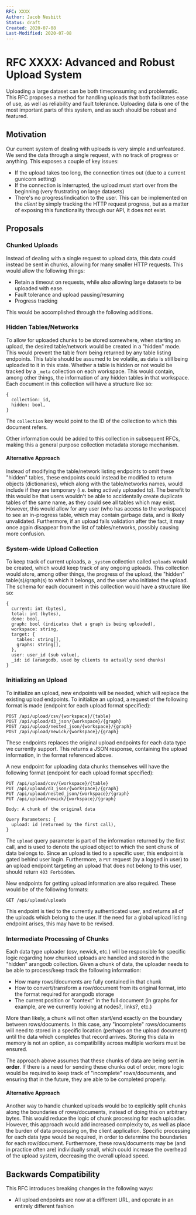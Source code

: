 ```yaml
---
RFC: XXXX
Author: Jacob Nesbitt
Status: draft
Created: 2020-07-08
Last-Modified: 2020-07-08
---
```


# RFC XXXX: Advanced and Robust Upload System

Uploading a large dataset can be both timeconsuming and problematic. This RFC proposes a method for handling uploads that both facilitates ease of use, as well as reliability and fault tolerance. Uploading data is one of the most important parts of this system, and as such should be robust and featured.

## Motivation

Our current system of dealing with uploads is very simple and unfeatured. We send the data through a single request, with no track of progress or anything. This exposes a couple of key issues:

* If the upload takes too long, the connection times out (due to a current gunicorn setting)
* If the connection is interrupted, the upload must start over from the beginning (very frustrating on large datasets)
* There's no progress/indication to the user. This can be implemented on the _client_ by simply tracking the HTTP request progress, but as a matter of exposing this functionality through our API, it does not exist.

## Proposals

### Chunked Uploads
Instead of dealing with a single request to upload data, this data could instead be sent in chunks, allowing for many smaller HTTP requests. This would allow the following things:
* Retain a timeout on requests, while also allowing large datasets to be uploaded with ease.
* Fault tolerance and upload pausing/resuming
* Progress tracking

This would be accomplished through the following additions.

### Hidden Tables/Networks
To allow for uploaded chunks to be stored somewhere, when starting an upload, the desired table/network would be created in a "hidden" mode. This would prevent the table from being returned by any table listing endpoints. This table should be assumed to be volatile, as data is still being uploaded to it in this state. Whether a table is hidden or not would be tracked by a `_meta` collection on each workspace. This would contain, among other things, the information of any hidden tables in that workspace. Each document in this collection will have a structure like so:

```
{
  collection: id,
  hidden: bool,
}
```

The `collection` key would point to the ID of the collection to which this document refers.

Other information could be added to this collection in subsequent RFCs, making this a general purpose collection metadata storage mechanism.

#### Alternative Approach
Instead of modifying the table/network listing endpoints to omit these "hidden" tables, these endpoints could instead be modified to return objects (dictionaries), which along with the table/networks names, would include if they are temporary (i.e. being actively uploaded to). The benefit to this would be that users wouldn't be able to accidentally create duplicate tables of the same name, as they could see all tables which may exist. However, this would allow for any user (who has access to the workspace) to see an in-progress table, which may contain garbage data, and is likely unvalidated. Furthermore, if an upload fails validation after the fact, it may once again disappear from the list of tables/networks, possibly causing more confusion.

### System-wide Upload Collection
To keep track of current uploads, a `_system` collection called `uploads` would be created, which would keep track of any ongoing uploads. This collection would store, among other things, the progress of the upload, the "hidden" table(s)/graph(s) to which it belongs, and the user who initiated the upload. The schema for each document in this collection would have a structure like so:

```
{
  current: int (bytes),
  total: int (bytes),
  done: bool,
  graph: bool (indicates that a graph is being uploaded),
  workspace: string,
  target: {
    tables: string[],
    graphs: string[],
  },
  user: user_id (sub value),
  _id: id (arangodb, used by clients to actually send chunks)
}
```

### Initializing an Upload
To initialize an upload, new endpoints will be needed, which will replace the existing upload endpoints. To initialize an upload, a request of the following format is made (endpoint for each upload format specified):

```
POST /api/upload/csv/{workspace}/{table}
POST /api/upload/d3_json/{workspace}/{graph}
POST /api/upload/nested_json/{workspace}/{graph}
POST /api/upload/newick/{workspace}/{graph}
```

These endpoints replaces the original upload endpoints for each data type we currently support. This returns a JSON response, containing the upload information, in the format referenced above.

A new endpoint for uploading data chunks themselves will have the following format (endpoint for each upload format specified):

```
PUT /api/upload/csv/{workspace}/{table}
PUT /api/upload/d3_json/{workspace}/{graph}
PUT /api/upload/nested_json/{workspace}/{graph}
PUT /api/upload/newick/{workspace}/{graph}

Body: A chunk of the original data

Query Parameters: {
  upload: id (returned by the first call),
}
```

The `upload` query parameter is part of the information returned by the first call, and is used to denote the upload object to which the sent chunk of data belongs to. Since an upload is tied to a specific user, this endpoint is gated behind user login. Furthermore, a `PUT` request (by a logged in user) to an upload endpoint targeting an upload that does not belong to this user, should return `403 Forbidden`.


New endpoints for getting upload information are also required. These would be of the following formats:

```
GET /api/upload/uploads
```

This endpoint is tied to the currently authenticated user, and returns all of the uploads which belong to the user. If the need for a global upload listing endpoint arises, this may have to be revised.


### Intermediate Processing of Chunks

Each data type uploader (csv, newick, etc.) will be responsible for specific logic regarding how chunked uploads are handled and stored in the "hidden" arangodb collection. Given a chunk of data, the uploader needs to be able to process/keep track the following information:

* How many rows/documents are fully contained in that chunk
* How to convert/transform a row/document from its original format, into the format required for arangodb storage
* The current position or "context" in the full document (in graphs for example, are we currently looking at nodes?, links?, etc.)

More than likely, a chunk will not often start/end exactly on the boundary between rows/documents. In this case, any "incomplete" rows/documents will need to stored in a specific location (perhaps on the upload document) until the data which completes that record arrives. Storing this data in memory is not an option, as compatibility across multiple workers must be ensured.

The approach above assumes that these chunks of data are being sent **in order**. If there is a need for sending these chunks out of order, more logic would be required to keep track of "incomplete" rows/documents, and ensuring that in the future, they are able to be completed properly.

#### Alternative Approach
Another way to handle chunked uploads would be to explicitly split chunks along the boundaries of rows/documents, instead of doing this on arbitrary bytes. This would reduce the logic of chunk processing for each uploader. However, this approach would add increased complexity to, as well as place the burden of data processing on, the client application. Specific processing for each data type would be required, in order to determine the boundaries for each row/document. Furthermore, these rows/documents may be (and in practice often are) individually small, which could increase the overhead of the upload system, decreasing the overall upload speed.


## Backwards Compatibility

This RFC introduces breaking changes in the following ways:

* All upload endpoints are now at a different URL, and operate in an entirely different fashion
